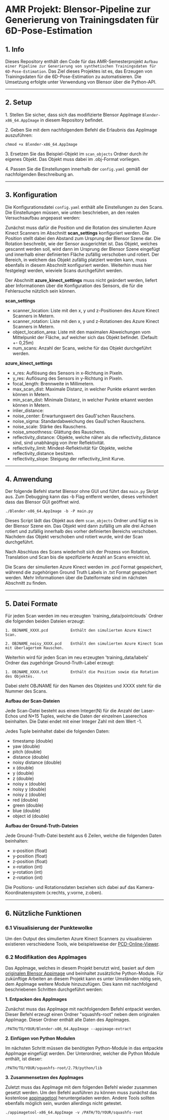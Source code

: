 # **AMR Projekt: Blensor-Pipeline zur Generierung von Trainingsdaten für 6D-Pose-Estimation**

## **1. Info**

Dieses Repository enthält den Code für das AMR-Semesterprojekt `Aufbau einer Pipeline zur Generierung von synthetischen Trainingsdaten für 6D-Pose-Estimation`.
Das Ziel dieses Projektes ist es, das Erzeugen von Trainingsdaten für die 6D-Pose-Estimation zu automatisieren. 
Die Umsetzung erfolgte unter Verwendung von Blensor über die Python-API.

<hr>

## **2. Setup**

1\. Stellen Sie sicher, dass sich das modifizierte Blensor AppImage `Blender-x86_64.AppImage` in diesem Repository befindet.

2\. Geben Sie mit dem nachfolgendem Befehl die Erlaubnis das AppImage auszuführen:
```
chmod +x Blender-x86_64.AppImage
```
3\. Ersetzen Sie das Beispiel-Objekt im `scan_objects` Ordner durch ihr eigenes Objekt. Das Objekt muss dabei im .obj-Format vorliegen.

4\. Passen Sie die Einstellungen innerhalb der `config.yaml` gemäß der nachfolgenden Beschreibung an.

<hr>

## **3. Konfiguration**

Die Konfigurationsdatei `config.yaml` enthält alle Einstellungen zu den Scans.
Die Einstellungen müssen, wie unten beschrieben, an den realen Versuchsaufbau angepasst werden:

Zunächst muss dafür die Position und die Rotation des simulierten Azure Kinect Scanners im Abschnitt **scan_settings** konfiguriert werden.
Die Position stellt dabei den Abstand zum Ursprung der Blensor Szene dar. Die Rotation beschreibt, wie der Sensor ausgerichtet ist.
Das Objekt, welches gescannt werden soll, wird dann im Ursprung der Blensor Szene eingefügt und innerhalb einer definierten Fläche zufällig verschoben und rotiert. Der Bereich, in welchem das Objekt zufällig platziert werden kann, muss ebenfalls in diesem Abschnitt konfiguriert werden.
Weiterhin muss hier festgelegt werden, wieviele Scans durchgeführt werden.

Der Abschnitt **azure_kinect_settings** muss nicht geändert werden, liefert aber Informationen über die Konfiguration des Sensors, die für die Fehlersuche nützlich sein können.


**scan_settings**
- scanner_location: Liste mit den x, y und z-Positionen des Azure Kinect Scanners in Metern.
- scanner_rotation: Liste mit den x, y und z-Rotationen des Azure Kinect Scanners in Metern.
- object_location_area: Liste mit den maximalen Abweichungen vom Mittelpunkt der Fläche, auf welcher sich das Objekt befindet. (Default: +- 0,25m)
- num_scans: Anzahl der Scans, welche für das Objekt durchgeführt werden.

**azure_kinect_settings**
- x_res: Auflösung des Sensors in x-Richtung in Pixeln.
- y_res: Auflösung des Sensors in y-Richtung in Pixeln.
- focal_length: Brennweite in Millimetern.
- max_scan_dist: Maximale Distanz, in welcher Punkte erkannt werden können in Metern.
- min_scan_dist: Minimale Distanz, in welcher Punkte erkannt werden können in Metern.
- inlier_distance: 
- noise_center: Erwartungswert des Gauß'schen Rauschens.
- noise_sigma: Standardabweichung des Gauß'schen Rauschens.
- noise_scale: Stärke des Rauschens.
- noise_smoothness: Glättung des Rauschens.
- reflectivity_distance: Objekte, welche näher als die reflectivity_distance sind, sind unabhängig von ihrer Reflektivität.
- reflectivity_limit: Mindest-Reflektivität für Objekte, welche reflectivity_distance besitzen.
- reflectivity_slope: Steigung der reflectivity_limit Kurve.

<hr>

## **4. Anwendung**

Der folgende Befehl startet Blensor ohne GUI und führt das `main.py` Skript aus.
Zum Debugging kann das -b Flag entfernt werden, dieses verhindert dass das Blensor GUI geöffnet wird.

```
./Blender-x86_64.AppImage -b -P main.py
```

Dieses Script lädt das Objekt aus dem `scan_objects` Ordner und fügt es in der Blensor Szene ein. Das Objekt wird dann zufällig um alle drei Achsen rotiert und zufällig innerhalb des vorher definierten Bereichs verschoben. Nachdem das Objekt verschoben und rotiert wurde, wird der Scan durchgeführt.

Nach Abschluss des Scans wiederholt sich der Prozess von Rotation, Translation und Scan bis die spezifizierte Anzahl an Scans erreicht ist.

Die Scans der simulierten Azure Kinect werden im .pcd Format gespeichert, während die zugehörigen Ground Truth Labels in .txt Format gespeichert werden.
Mehr Informationen über die Dateiformate sind im nächsten Abschnitt zu finden.


<hr>

## **5. Datei Formate**

<p>Für jeden Scan werden im neu erzeugten `training_data/pointclouds` Ordner die folgenden beiden Dateien erzeugt:</p>

    1. OBJNAME_XXXX.pcd          Enthält den simulierten Azure Kinect Scan.

    2. OBJNAME_noisy_XXXX.pcd    Enthält den simulierten Azure Kinect Scan mit überlagertem Rauschen.

<p>Weiterhin wird für jeden Scan im neu erzeugten 'training_data/labels' Ordner das zugehörige Ground-Truth-Label erzeugt:</p>

    1. OBJNAME_XXXX.txt          Enthält die Position sowie die Rotation des Objektes.

Dabei steht OBJNAME für den Namen des Objektes und XXXX steht für die Nummer des Scans.

**Aufbau der Scan-Dateien**

Jede Scan-Datei besteht aus einem Integer(N) für die Anzahl der Laser-Echos und N*15 Tuples, welche die Daten der einzelnen Laserechos beinhalten.
Die Datei endet mit einer Integer Zahl mit dem Wert -1.

Jedes Tuple beinhaltet dabei die folgenden Daten:

- timestamp (double)
- yaw (double)
- pitch (double)
- distance (double)
- noisy distance (double)
- x (double)
- y (double)
- z (double)
- noisy x (double)
- noisy y (double)
- noisy z (double)
- red (double)
- green (double)
- blue (double)
- object id (double)

**Aufbau der Ground-Truth-Dateien**

Jede Ground-Truth-Datei besteht aus 6 Zeilen, welche die folgenden Daten beinhalten:

- x-position (float)
- y-position (float)
- z-position (float)
- x-rotation (int)
- y-rotation (int)
- z-rotation (int)

Die Positions- und Rotationsdaten beziehen sich dabei auf das Kamera-Koordinatensystem (x:rechts, y:vorne, z:oben).

<hr>

## **6. Nützliche Funktionen** 

### **6.1 Visualisierung der Punktewolke**

Um den Output des simulierten Azure Kinect Scanners zu visualisieren existieren verschiedene Tools, wie beispielsweise der [PCD-Online-Viewer](https://imagetostl.com/de/pcd-online-ansehen).

### **6.2 Modifikation des AppImages**

Das AppImage, welches in diesem Projekt benutzt wird, basiert auf dem [originalen Blensor Appimage](https://www.blensor.org/pages/downloads.html) und beinhaltet zusätzliche Python-Module. Für zukünftige Arbeiten an diesem Projekt kann es unter Umständen nötig sein, dem AppImage weitere Module hinzuzufügen. 
Dies kann mit nachfolgend beschriebenen Schritten durchgeführt werden:


**1. Entpacken des AppImages**

Zunächst muss das AppImage mit nachfolgendem Befehl entpackt werden.
Dieser Befehl erzeugt einen Ordner "squashfs-root" neben dem originalen AppImage.
Dieser Ordner enthält alle Daten des AppImages.

```
/PATH/TO/YOUR/Blender-x86_64.AppImage --appimage-extract
```

**2. Einfügen von Python Modulen**

Im nächsten Schritt müssen die benötigten Python-Module in das entpackte AppImage eingefügt werden.
Der Unterordner, welcher die Python Module enthält, ist dieser:

```
/PATH/TO/YOUR/squashfs-root/2.79/python/lib
```

**3. Zusammensetzen des AppImages**

Zuletzt muss das AppImage mit dem folgenden Befehl wieder zusammen gesetzt werden.
Um den Befehl ausführen zu können muss zunächst das kostenlose [appimagetool](https://github.com/AppImage/AppImageKit/releases) heruntergeladen werden.
Andere Tools sollten ebenfalls möglich sein, wurden allerdings nicht getestet.

```
./appimagetool-x86_64.AppImage -v /PATH/TO/YOUR/squashfs-root
```


